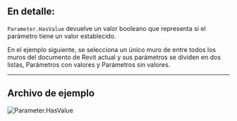 ## En detalle:
`Parameter.HasValue` devuelve un valor booleano que representa si el parámetro tiene un valor establecido.

En el ejemplo siguiente, se selecciona un único muro de entre todos los muros del documento de Revit actual y sus parámetros se dividen en dos listas, Parámetros con valores y Parámetros sin valores.
___
## Archivo de ejemplo

![Parameter.HasValue](./Revit.Elements.Parameter.HasValue_img.jpg)
